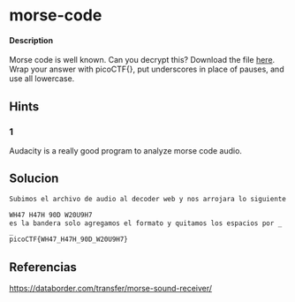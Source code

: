 # morse-code

#### Description
Morse code is well known. Can you decrypt this? Download the file [here](https://artifacts.picoctf.net/c/235/morse_chal.wav). Wrap your answer with picoCTF{}, put underscores in place of pauses, and use all lowercase.

## Hints
### 1
Audacity is a really good program to analyze morse code audio.


## Solucion

```bash
Subimos el archivo de audio al decoder web y nos arrojara lo siguiente

WH47 H47H 90D W20U9H7
es la bandera solo agregamos el formato y quitamos los espacios por _
_
picoCTF{WH47_H47H_90D_W20U9H7}
```


## Referencias

https://databorder.com/transfer/morse-sound-receiver/